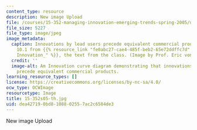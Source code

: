 ```yaml
---
content_type: resource
description: New image Upload
file: /courses/15-352-managing-innovation-emerging-trends-spring-2005/dea427190bd8108802557ac2c6584de3_15-352s05-th.jpg
file_size: 5227
file_type: image/jpeg
image_metadata:
  caption: Innovations by lead users precede equivalent commercial products, figure
    10.1 from {{% resource_link "fe0abc27-cae4-485f-beb2-65e72ddffc7d" "_Democratizing
    Innovation_" %}}, the text from the class. (Image by Prof. Eric von Hippel.)
  credit: ''
  image-alt: Am Innovation curve diagram demonstrating that innovations by lead users
    precede equivalent commercial products.
learning_resource_types: []
license: https://creativecommons.org/licenses/by-nc-sa/4.0/
ocw_type: OCWImage
resourcetype: Image
title: 15-352s05-th.jpg
uid: dea42719-0bd8-1088-0255-7ac2c6584de3
---
```

New image Upload